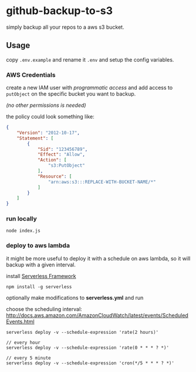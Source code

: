 # github-backup-to-s3

simply backup all your repos to a aws s3 bucket.

## Usage

copy `.env.example` and rename it `.env` and setup the config variables.

### AWS Credentials

create a new IAM user with *programmatic access* and add access to `putObject` on the specific bucket you want to backup.

*(no other permissions is needed)*

the policy could look something like:
```json
{
    "Version": "2012-10-17",
    "Statement": [
        {
            "Sid": "123456789",
            "Effect": "Allow",
            "Action": [
                "s3:PutObject"
            ],
            "Resource": [
                "arn:aws:s3:::REPLACE-WITH-BUCKET-NAME/*"
            ]
        }
    ]
}
```

### run locally

```
node index.js
```

### deploy to aws lambda

it might be more useful to deploy it with a schedule on aws lambda, so it will backup with a given interval.

install [Serverless Framework](https://github.com/serverless/serverless)
```
npm install -g serverless
```

optionally make modifications to **serverless.yml** and run

choose the scheduling interval:
http://docs.aws.amazon.com/AmazonCloudWatch/latest/events/ScheduledEvents.html

```
serverless deploy -v --schedule-expression 'rate(2 hours)'

// every hour
serverless deploy -v --schedule-expression 'rate(0 * * * ? *)'

// every 5 minute
serverless deploy -v --schedule-expression 'cron(*/5 * * * ? *)'
```
